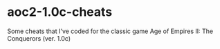 # aoc2-1.0c-cheats
Some cheats that I've coded for the classic game Age of Empires II: The Conquerors (ver. 1.0c)
